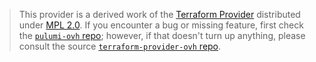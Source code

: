 > This provider is a derived work of the [Terraform Provider](https://github.com/ovh/terraform-provider-ovh)
> distributed under [MPL 2.0](https://www.mozilla.org/en-US/MPL/2.0/). If you encounter a bug or missing feature,
> first check the [`pulumi-ovh` repo](https://github.com/ovh/pulumi-ovh/issues); however, if that doesn't turn up anything,
> please consult the source [`terraform-provider-ovh` repo](https://github.com/ovh/terraform-provider-ovh/issues).
